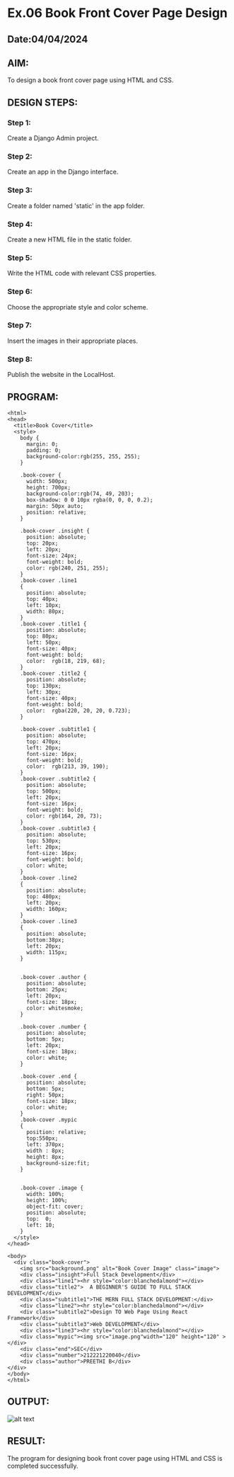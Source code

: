 # Ex.06 Book Front Cover Page Design
## Date:04/04/2024
## AIM:
To design a book front cover page using HTML and CSS.
## DESIGN STEPS:
### Step 1:
Create a Django Admin project.
### Step 2:
Create an app in the Django interface.
### Step 3:
Create a folder named 'static' in the app folder.
### Step 4:
Create a new HTML file in the static folder.
### Step 5:
Write the HTML code with relevant CSS properties.
### Step 6:
Choose the appropriate style and color scheme.
### Step 7:
Insert the images in their appropriate places.
### Step 8:
Publish the website in the LocalHost.
## PROGRAM:
~~~
<html>
<head>
  <title>Book Cover</title>
  <style>
    body {
      margin: 0;
      padding: 0;
      background-color:rgb(255, 255, 255);
    }

    .book-cover {
      width: 500px;
      height: 700px;
      background-color:rgb(74, 49, 203);
      box-shadow: 0 0 10px rgba(0, 0, 0, 0.2);
      margin: 50px auto;
      position: relative;
    }
    
    .book-cover .insight {
      position: absolute;
      top: 20px;
      left: 20px;
      font-size: 24px;
      font-weight: bold;
      color: rgb(240, 251, 255);
    }
    .book-cover .line1
    {
      position: absolute;
      top: 40px;
      left: 10px;
      width: 80px;
    }
    .book-cover .title1 {
      position: absolute;
      top: 80px;
      left: 50px;
      font-size: 40px;
      font-weight: bold;
      color:  rgb(18, 219, 68);
    }
    .book-cover .title2 {
      position: absolute;
      top: 130px;
      left: 30px;
      font-size: 40px;
      font-weight: bold;
      color:  rgba(220, 20, 20, 0.723);
    }

    .book-cover .subtitle1 {
      position: absolute;
      top: 470px;
      left: 20px;
      font-size: 16px;
      font-weight: bold;
      color:  rgb(213, 39, 190);
    }
    .book-cover .subtitle2 {
      position: absolute;
      top: 500px;
      left: 20px;
      font-size: 16px;
      font-weight: bold;
      color: rgb(164, 20, 73);
    }
    .book-cover .subtitle3 {
      position: absolute;
      top: 530px;
      left: 20px;
      font-size: 16px;
      font-weight: bold;
      color: white;
    }
    .book-cover .line2
    {
      position: absolute;
      top: 480px;
      left: 20px;
      width: 160px;
    }
    .book-cover .line3
    {
      position: absolute;
      bottom:38px;
      left: 20px;
      width: 115px;
    }


    .book-cover .author {
      position: absolute;
      bottom: 25px;
      left: 20px;
      font-size: 18px;
      color: whitesmoke;
    }

    .book-cover .number {
      position: absolute;
      bottom: 5px;
      left: 20px;
      font-size: 18px;
      color: white;
    }

    .book-cover .end {
      position: absolute;
      bottom: 5px;
      right: 50px;
      font-size: 18px;
      color: white;
    }
    .book-cover .mypic
    {
      position: relative;
      top:550px;
      left: 370px;
      width : 8px;
      height: 8px;
      background-size:fit;
    }


    .book-cover .image {
      width: 100%;
      height: 100%;
      object-fit: cover;
      position: absolute;
      top:  0;
      left: 10;
    }
  </style>
</head>

<body>
  <div class="book-cover">
    <img src="background.png" alt="Book Cover Image" class="image">
    <div class="insight">Full Stack Development</div>
    <div class="line1"><hr style="color:blanchedalmond"></div>
    <div class="title2">  A BEGINNER'S GUIDE TO FULL STACK DEVELOPMENT</div>
    <div class="subtitle1">THE MERN FULL STACK DEVELOPMENT:</div>
    <div class="line2"><hr style="color:blanchedalmond"></div>
    <div class="subtitle2">Design TO Web Page Using React Framework</div>
    <div class="subtitle3">Web DEVELOPMENT</div>
    <div class="line3"><hr style="color:blanchedalmond"></div>
    <div class="mypic"><img src="image.png"width="120" height="120" ></div>
    <div class="end">SEC</div>
    <div class="number">212221220040</div>
    <div class="author">PREETHI B</div>
</div>
</body>
</html>
~~~
## OUTPUT:
![alt text](<Screenshot 2024-04-04 175633.png>)
## RESULT:
The program for designing book front cover page using HTML and CSS is completed successfully.
